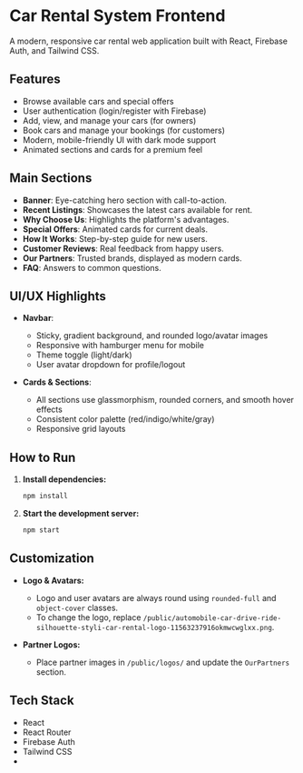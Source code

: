 # Car Rental System Frontend

A modern, responsive car rental web application built with React, Firebase Auth, and Tailwind CSS.

## Features

- Browse available cars and special offers
- User authentication (login/register with Firebase)
- Add, view, and manage your cars (for owners)
- Book cars and manage your bookings (for customers)
- Modern, mobile-friendly UI with dark mode support
- Animated sections and cards for a premium feel

## Main Sections

- **Banner**: Eye-catching hero section with call-to-action.
- **Recent Listings**: Showcases the latest cars available for rent.
- **Why Choose Us**: Highlights the platform's advantages.
- **Special Offers**: Animated cards for current deals.
- **How It Works**: Step-by-step guide for new users.
- **Customer Reviews**: Real feedback from happy users.
- **Our Partners**: Trusted brands, displayed as modern cards.
- **FAQ**: Answers to common questions.

## UI/UX Highlights

- **Navbar**:  
  - Sticky, gradient background, and rounded logo/avatar images  
  - Responsive with hamburger menu for mobile  
  - Theme toggle (light/dark)  
  - User avatar dropdown for profile/logout

- **Cards & Sections**:  
  - All sections use glassmorphism, rounded corners, and smooth hover effects  
  - Consistent color palette (red/indigo/white/gray)  
  - Responsive grid layouts

## How to Run

1. **Install dependencies:**
   ```bash
   npm install
   ```

2. **Start the development server:**
   ```bash
   npm start

## Customization

- **Logo & Avatars:**  
  - Logo and user avatars are always round using `rounded-full` and `object-cover` classes.
  - To change the logo, replace `/public/automobile-car-drive-ride-silhouette-styli-car-rental-logo-11563237916okmwcwglxx.png`.

- **Partner Logos:**  
  - Place partner images in `/public/logos/` and update the `OurPartners` section.


## Tech Stack

- React
- React Router
- Firebase Auth
- Tailwind CSS
-
